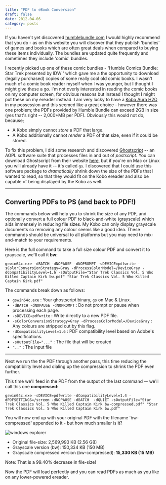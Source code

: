 ```yaml
---
title: "PDF to eBook Conversion"
draft: false
date: 2012-04-06
category: posts
---
```


If you haven't yet discovered [humblebundle.com](https://www.humblebundle.com/) I would highly recommend that you do - as on this website you will discover that they publish 'bundles' of games and books which are often great deals when compared to buying these items individually. The bundles are updated quite frequently and sometimes they include 'comic' bundles.

I recently picked up one of these comic bundles - 'Humble Comics Bundle: Star Trek presented by IDW ' which gave me a the opportunity to download (legally purchased) copies of some really cool old comic books. I wasn't much of a comic book reader myself when I was younger, but I thought I might give these a go. I'm not overly interested in reading the comic books on my computer screen, for obvious reasons but instead I thought I might put these on my ereader instead. I am very lucky to have a [Kobo Aura H2O](https://us.kobobooks.com/products/kobo-aura-h2o-edition-2) in my possession and this seemed like a great choice - however there was one problem; the PDFs provided by Humble Bundle can exceed 2GB in size (yes that's right -- 2,000+MB per PDF). Obviously this would not do, because;

- A Kobo simply cannot _store_ a PDF that large.
- A Kobo additionally cannot _render_ a PDF of that size, even if it could be stored.

To fix this problem, I did some research and discovered [Ghostscript](https://www.ghostscript.com) -- an AGPL software suite that processes files in and out of _postscript_. You can download Ghostscript from their website [here](https://www.ghostscript.com/download/), but if you're on Mac or Linux you will already have it -- it's called `gs`. I discovered that I could use this software package to _dramatically_ shrink down the size of the PDFs that I wanted to read, so that they would fit on the Kobo ereader and also be capable of being displayed by the Kobo as well.

- - - -

Converting PDFs to PS (and back to PDF!)
----------------------------------------

The commands below will help you to shrink the size of any PDF, and optionally convert a full colour PDF to black-and-white (grayscale) which aids immensely in reducing file sizes. My Kobo can only display grayscale documents so removing any colour seems like a good idea. These commands should be universal to all platforms but you may need to mix-and-match to your requirements.

Here is the full command to take a full size colour PDF and convert it to grayscale, we'll call it **bw**:

```
gswin64c.exe -dBATCH -dNOPAUSE -dNOPROMPT -sDEVICE=pdfwrite -sColorConversionStrategy=Gray -dProcessColorModel=/DeviceGray -dCompatibilityLevel=1.6 -sOutputFile="Star Trek Classics Vol. 5 Who Killed Captain Kirk bw.pdf" "Star Trek Classics Vol. 5 Who Killed Captain Kirk.pdf"
```

The commands break down as follows:

- `gswin64c.exe` : Your ghostscript binary, `gs` on Mac & Linux.
- `-dBATCH -dNOPAUSE -dNOPROMPT` : Do not prompt or pause when processing each page.
- `-sDEVICE=pdfwrite` : Write directly to a new PDF file.
- `-sColorConversionStrategy=Gray -dProcessColorModel=/DeviceGray` : Any colours are stripped out by this flag.
- `-dCompatibilityLevel=1.6` : PDF compatibility level based on Adobe's specifications.
- `-sOutputFile="..."` : The file that will be created
- `".."` : The input file

- - - -

Next we run the the PDF through another pass, this time reducing the compatibility level and dialing up the compression to shrink the PDF even further.

This time we'll feed in the PDF from the output of the last command -- we'll call this one **compressed**:

```
gswin64c.exe -sDEVICE=pdfwrite -dCompatibilityLevel=1.4 -dPDFSETTINGS=/screen -dNOPAUSE -dBATCH  -dQUIET -sOutputFile="Star Trek Classics Vol. 5 Who Killed Captain Kirk bw-compressed.pdf" "Star Trek Classics Vol. 5 Who Killed Captain Kirk bw.pdf"
```

You will now end up with your original PDF with the filename 'bw-compressed' appended to it - but how much smaller is it?

![windows explorer]({static}/images/kt6iBib.png)

- Original file-size: 2,569,993 KB (2.56 GB)
- Grayscale version (bw): 150,334 KB (150 MB)
- Grayscale compressed version (bw-compressed): **15,330 KB (15 MB)**

Note: That is a 99.40% decrease in file-size!

Now the PDF will load perfectly and you can read PDFs as much as you like on any lower-powered ereader.



